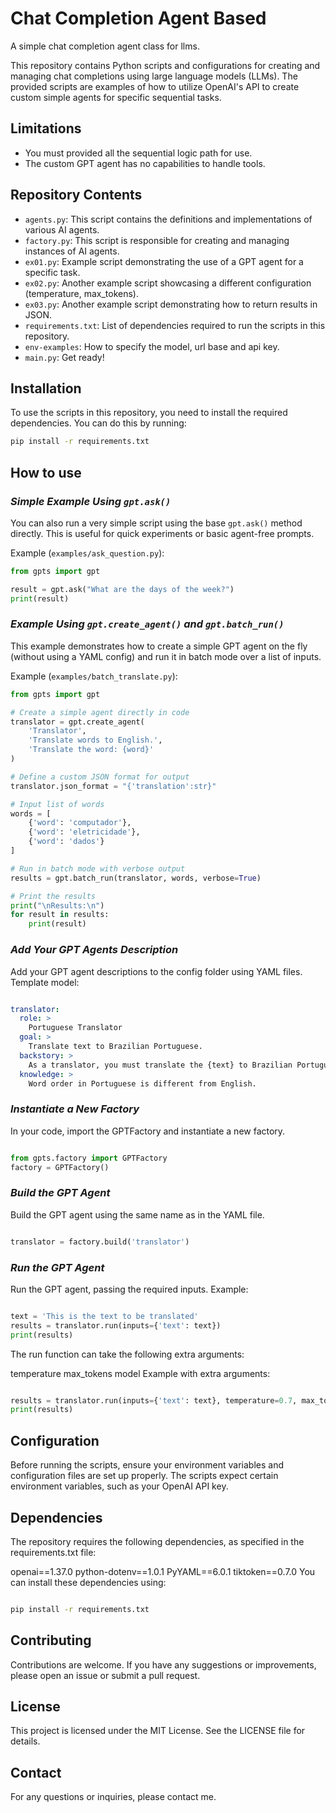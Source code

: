 # Chat Completion Agent Based
A simple chat completion agent class for llms.

This repository contains Python scripts and configurations for creating and managing chat completions using large language models (LLMs). The provided scripts are examples of how to utilize OpenAI's API to create custom simple agents for specific sequential tasks. 

## Limitations
- You must provided all the sequential logic path for use.
- The custom GPT agent has no capabilities to handle tools.

## Repository Contents

- `agents.py`: This script contains the definitions and implementations of various AI agents.
- `factory.py`: This script is responsible for creating and managing instances of AI agents.
- `ex01.py`: Example script demonstrating the use of a GPT agent for a specific task.
- `ex02.py`: Another example script showcasing a different configuration (temperature, max_tokens).
- `ex03.py`: Another example script demonstrating how to return results in JSON.
- `requirements.txt`: List of dependencies required to run the scripts in this repository.
- `env-examples`: How to specify the model, url base and api key.
- `main.py`: Get ready!
## Installation

To use the scripts in this repository, you need to install the required dependencies. You can do this by running:

```bash
pip install -r requirements.txt
```

## How to use

### *Simple Example Using `gpt.ask()`*

You can also run a very simple script using the base `gpt.ask()` method directly. This is useful for quick experiments or basic agent-free prompts.

Example (`examples/ask_question.py`):

```python
from gpts import gpt

result = gpt.ask("What are the days of the week?")
print(result)
```

### *Example Using `gpt.create_agent()` and `gpt.batch_run()`*

This example demonstrates how to create a simple GPT agent on the fly (without using a YAML config) and run it in batch mode over a list of inputs.

Example (`examples/batch_translate.py`):

```python
from gpts import gpt

# Create a simple agent directly in code
translator = gpt.create_agent(
    'Translator',
    'Translate words to English.',
    'Translate the word: {word}'
)

# Define a custom JSON format for output
translator.json_format = "{'translation':str}"

# Input list of words
words = [
    {'word': 'computador'},
    {'word': 'eletricidade'},
    {'word': 'dados'}
]

# Run in batch mode with verbose output
results = gpt.batch_run(translator, words, verbose=True)

# Print the results
print("\nResults:\n")
for result in results:
    print(result)
```



### *Add Your GPT Agents Description*
Add your GPT agent descriptions to the config folder using YAML files. Template model:

```yaml

translator:
  role: >
    Portuguese Translator
  goal: >
    Translate text to Brazilian Portuguese.
  backstory: >
    As a translator, you must translate the {text} to Brazilian Portuguese.
  knowledge: >
    Word order in Portuguese is different from English.
```

### *Instantiate a New Factory*
In your code, import the GPTFactory and instantiate a new factory.

```python

from gpts.factory import GPTFactory
factory = GPTFactory()
```

### *Build the GPT Agent*
Build the GPT agent using the same name as in the YAML file.

```python

translator = factory.build('translator')
```

### *Run the GPT Agent*
Run the GPT agent, passing the required inputs. Example:

```python

text = 'This is the text to be translated'
results = translator.run(inputs={'text': text})
print(results)
```

The run function can take the following extra arguments:

temperature
max_tokens
model
Example with extra arguments:

```python

results = translator.run(inputs={'text': text}, temperature=0.7, max_tokens=150, model='text-davinci-003')
print(results)
```

## Configuration
Before running the scripts, ensure your environment variables and configuration files are set up properly. The scripts expect certain environment variables, such as your OpenAI API key.

## Dependencies
The repository requires the following dependencies, as specified in the requirements.txt file:

openai==1.37.0
python-dotenv==1.0.1
PyYAML==6.0.1
tiktoken==0.7.0
You can install these dependencies using:

```bash

pip install -r requirements.txt
```
## Contributing
Contributions are welcome. If you have any suggestions or improvements, please open an issue or submit a pull request.

## License
This project is licensed under the MIT License. See the LICENSE file for details.

## Contact
For any questions or inquiries, please contact me.